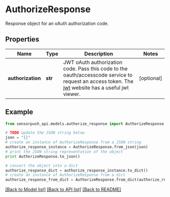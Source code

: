 # AuthorizeResponse

Response object for an oAuth authorization code.

## Properties
Name | Type | Description | Notes
------------ | ------------- | ------------- | -------------
**authorization** | **str** | JWT oAuth authorization code. Pass this code to the oauth/accesscode service to request an access token. The [jwt](https://jwt.io/) website has a useful jwt viewer. | [optional] 

## Example

```python
from sensorpush_api.models.authorize_response import AuthorizeResponse

# TODO update the JSON string below
json = "{}"
# create an instance of AuthorizeResponse from a JSON string
authorize_response_instance = AuthorizeResponse.from_json(json)
# print the JSON string representation of the object
print AuthorizeResponse.to_json()

# convert the object into a dict
authorize_response_dict = authorize_response_instance.to_dict()
# create an instance of AuthorizeResponse from a dict
authorize_response_from_dict = AuthorizeResponse.from_dict(authorize_response_dict)
```
[[Back to Model list]](../README.md#documentation-for-models) [[Back to API list]](../README.md#documentation-for-api-endpoints) [[Back to README]](../README.md)


